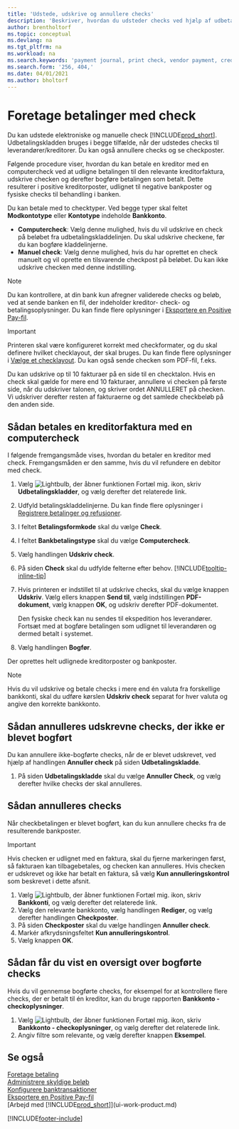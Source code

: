 ```yaml
---
title: 'Udstede, udskrive og annullere checks'
description: 'Beskriver, hvordan du udsteder checks ved hjælp af udbetalingskladden, udskriver checks og annullerer eller får vist checkposter i Business Central.'
author: brentholtorf
ms.topic: conceptual
ms.devlang: na
ms.tgt_pltfrm: na
ms.workload: na
ms.search.keywords: 'payment journal, print check, vendor payment, creditor, debt, balance due, AP'
ms.search.form: '256, 404,'
ms.date: 04/01/2021
ms.author: bholtorf
---
```

# Foretage betalinger med check

Du kan udstede elektroniske og manuelle check [!INCLUDE[prod_short](includes/prod_short.md)]. Udbetalingskladden bruges i begge tilfælde, når der udstedes checks til leverandører/kreditorer. Du kan også annullere checks og se checkposter.

Følgende procedure viser, hvordan du kan betale en kreditor med en computercheck ved at udligne betalingen til den relevante kreditorfaktura, udskrive checken og derefter bogføre betalingen som betalt. Dette resulterer i positive kreditorposter, udlignet til negative bankposter og fysiske checks til behandling i banken.

Du kan betale med to checktyper. Ved begge typer skal feltet **Modkontotype** eller **Kontotype** indeholde **Bankkonto**.

- **Computercheck**: Vælg denne mulighed, hvis du vil udskrive en check på beløbet fra udbetalingskladdelinjen. Du skal udskrive checkene, før du kan bogføre kladdelinjerne.
- **Manuel check**: Vælg denne mulighed, hvis du har oprettet en check manuelt og vil oprette en tilsvarende checkpost på beløbet. Du kan ikke udskrive checken med denne indstilling.

> [!NOTE]  
> Du kan kontrollere, at din bank kun afregner validerede checks og beløb, ved at sende banken en fil, der indeholder kreditor- check- og betalingsoplysninger. Du kan finde flere oplysninger i [Eksportere en Positive Pay-fil](finance-how-positive-pay.md).

> [!IMPORTANT]
> Printeren skal være konfigureret korrekt med checkformater, og du skal definere hvilket checklayout, der skal bruges. Du kan finde flere oplysninger i [Vælge et checklayout](finance-how-define-check-layouts.md). Du kan også sende checken som PDF-fil, f.eks.  

Du kan udskrive op til 10 fakturaer på en side til en checktalon. Hvis en check skal gælde for mere end 10 fakturaer, annullere vi checken på første side, når du udskriver talonen, og skriver ordet ANNULLERET på checken. Vi udskriver derefter resten af fakturaerne og det samlede checkbeløb på den anden side.

## Sådan betales en kreditorfaktura med en computercheck

I følgende fremgangsmåde vises, hvordan du betaler en kreditor med check. Fremgangsmåden er den samme, hvis du vil refundere en debitor med check.

1. Vælg ![Lightbulb, der åbner funktionen Fortæl mig.](media/ui-search/search_small.png "Fortæl mig, hvad du vil foretage dig") ikon, skriv **Udbetalingskladder**, og vælg derefter det relaterede link.
2. Udfyld betalingskladdelinjerne. Du kan finde flere oplysninger i [Registrere betalinger og refusioner](payables-how-post-payments-refunds.md).
3. I feltet **Betalingsformkode** skal du vælge **Check**.
4. I feltet **Bankbetalingstype** skal du vælge **Computercheck**.
5. Vælg handlingen **Udskriv check**.
6. På siden **Check** skal du udfylde felterne efter behov. [!INCLUDE[tooltip-inline-tip](includes/tooltip-inline-tip_md.md)]
7. Hvis printeren er indstillet til at udskrive checks, skal du vælge knappen **Udskriv**. Vælg ellers knappen **Send til**, vælg indstillingen **PDF-dokument**, vælg knappen **OK**, og udskriv derefter PDF-dokumentet.

    Den fysiske check kan nu sendes til ekspedition hos leverandører. Fortsæt med at bogføre betalingen som udlignet til leverandøren og dermed betalt i systemet.
8. Vælg handlingen **Bogfør**.

Der oprettes helt udlignede kreditorposter og bankposter.

> [!NOTE]  
> Hvis du vil udskrive og betale checks i mere end én valuta fra forskellige bankkonti, skal du udføre kørslen **Udskriv check** separat for hver valuta og angive den korrekte bankkonto.

## Sådan annulleres udskrevne checks, der ikke er blevet bogført

Du kan annullere ikke-bogførte checks, når de er blevet udskrevet, ved hjælp af handlingen **Annuller check** på siden **Udbetalingskladde**.

1. På siden **Udbetalingskladde** skal du vælge **Annuller Check**, og vælg derefter hvilke checks der skal annulleres.

## Sådan annulleres checks

Når checkbetalingen er blevet bogført, kan du kun annullere checks fra de resulterende bankposter.

> [!IMPORTANT]
> Hvis checken er udlignet med en faktura, skal du fjerne markeringen først, så fakturaen kan tilbagebetales, og checken kan annulleres. Hvis checken er udskrevet og ikke har betalt en faktura, så vælg **Kun annulleringskontrol** som beskrevet i dette afsnit.

1. Vælg ![Lightbulb, der åbner funktionen Fortæl mig.](media/ui-search/search_small.png "Fortæl mig, hvad du vil foretage dig") ikon, skriv **Bankkonti**, og vælg derefter det relaterede link.
2. Vælg den relevante bankkonto, vælg handlingen **Rediger**, og vælg derefter handlingen **Checkposter**.
3. På siden **Checkposter** skal du vælge handlingen **Annuller check**.
4. Markér afkrydsningsfeltet **Kun annulleringskontrol**.
5. Vælg knappen **OK**.

## Sådan får du vist en oversigt over bogførte checks

Hvis du vil gennemse bogførte checks, for eksempel for at kontrollere flere checks, der er betalt til én kreditor, kan du bruge rapporten **Bankkonto - checkoplysninger**.
1. Vælg ![Lightbulb, der åbner funktionen Fortæl mig.](media/ui-search/search_small.png "Fortæl mig, hvad du vil foretage dig") ikon, skriv **Bankkonto - checkoplysninger**, og vælg derefter det relaterede link.
2. Angiv filtre som relevante, og vælg derefter knappen **Eksempel**.

## Se også

[Foretage betaling](payables-make-payments.md)  
[Administrere skyldige beløb](payables-manage-payables.md)  
[Konfigurere banktransaktioner](bank-setup-banking.md)  
[Eksportere en Positive Pay-fil](finance-how-positive-pay.md)  
[Arbejd med [!INCLUDE[prod_short](includes/prod_short.md)]](ui-work-product.md)  


[!INCLUDE[footer-include](includes/footer-banner.md)]
